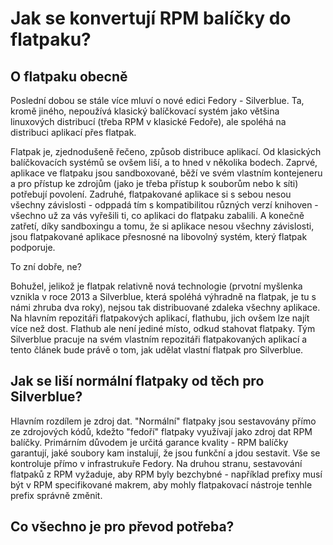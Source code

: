 # Jak se konvertují RPM balíčky do flatpaku?

## O flatpaku obecně

Poslední dobou se stále více mluví o nové edici Fedory - Silverblue. Ta, kromě jiného, nepoužívá klasický balíčkovací systém jako většina linuxových distribucí (třeba RPM v klasické Fedoře), ale spoléhá na distribuci aplikací přes flatpak. 

Flatpak je, zjednodušeně řečeno, způsob distribuce aplikací. Od klasických balíčkovacích systémů se ovšem liší, a to hned v několika bodech. 
Zaprvé, aplikace ve flatpaku jsou sandboxované, běží ve svém vlastním kontejeneru a pro přístup ke zdrojům (jako je třeba přístup k souborům nebo k síti) potřebují povolení. Zadruhé, flatpakované aplikace si s sebou nesou všechny závislosti - odppadá tím s kompatibilitou různých verzí knihoven - všechno už za vás vyřešili ti, co aplikaci do flatpaku zabalili. A konečně zatřetí, díky sandboxingu a tomu, že si aplikace nesou všechny závislosti, jsou flatpakované aplikace přesnosné na libovolný systém, který flatpak podporuje.  

To zní dobře, ne? 

Bohužel, jelikož je flatpak relativně nová technologie (prvotní myšlenka vznikla v roce 2013 a Silverblue, která spoléhá výhradně na flatpak, je tu s námi zhruba dva roky), nejsou tak distribuované zdaleka všechny aplikace. Na hlavním repozitáři flatpakových aplikací, flathubu, jich ovšem lze najít více než dost. Flathub ale není jediné místo, odkud stahovat flatpaky. Tým Silverblue pracuje na svém vlastním repozitáři flatpakovaných aplikací a tento článek bude právě o tom, jak udělat vlastní flatpak pro Silverblue.

## Jak se liší normální flatpaky od těch pro Silverblue?

Hlavním rozdílem je zdroj dat. "Normální" flatpaky jsou sestavovány přímo ze zdrojových kódů, kdežto "fedoří" flatpaky využívají jako zdroj dat RPM balíčky. Primárním důvodem je určitá garance kvality - RPM balíčky garantují, jaké soubory kam instalují, že jsou funkční a jdou sestavit. Vše se kontroluje přímo v infrastrukuře Fedory. Na druhou stranu, sestavování flatpaků z RPM vyžaduje, aby RPM byly bezchybné - například prefixy musí být v RPM specifikované makrem, aby mohly flatpakovací nástroje tenhle prefix správně změnit.

## Co všechno je pro převod potřeba? 




 
